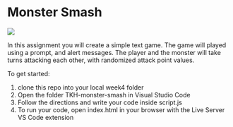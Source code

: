 # Monster Smash

<img src="https://i.giphy.com/media/xTiTnzXyUWZFkJ1Gyk/giphy.webp"> 

In this assignment you will create a simple text game. The game will played using a prompt, and alert messages. The player and the monster will take turns attacking each other, with randomized attack point values.

To get started:

1. clone this repo into your local week4 folder 
2. Open the folder TKH-monster-smash in Visual Studio Code 
3. Follow the directions and write your code inside script.js
4. To run your code, open index.html in your browser with the Live Server VS Code extension 